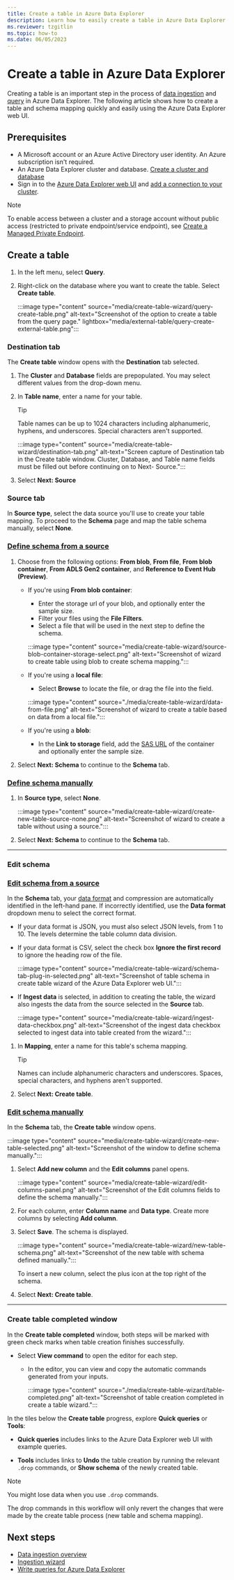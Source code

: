 ```yaml
---
title: Create a table in Azure Data Explorer
description: Learn how to easily create a table in Azure Data Explorer with the table creation wizard.
ms.reviewer: tzgitlin
ms.topic: how-to
ms.date: 06/05/2023
---
```


# Create a table in Azure Data Explorer

Creating a table is an important step in the process of [data ingestion](ingest-data-overview.md) and [query](/azure/data-explorer/kusto/query/tutorials/learn-common-operators) in Azure Data Explorer. The following article shows how to create a table and schema mapping quickly and easily using the Azure Data Explorer web UI.

## Prerequisites

* A Microsoft account or an Azure Active Directory user identity. An Azure subscription isn't required.
* An Azure Data Explorer cluster and database. [Create a cluster and database](create-cluster-database-quickstart.md)
* Sign in to the [Azure Data Explorer web UI](https://dataexplorer.azure.com/) and [add a connection to your cluster](web-query-data.md#add-clusters).

> [!NOTE]
> To enable access between a cluster and a storage account without public access (restricted to private endpoint/service endpoint), see [Create a Managed Private Endpoint](security-network-managed-private-endpoint-create.md).

## Create a table

1. In the left menu, select **Query**.

1. Right-click on the database where you want to create the table. Select **Create table**.

    :::image type="content" source="media/create-table-wizard/query-create-table.png" alt-text="Screenshot of the option to create a table from the query page." lightbox="media/external-table/query-create-external-table.png":::

### Destination tab

The **Create table** window opens with the **Destination** tab selected.

1. The **Cluster** and **Database** fields are prepopulated. You may select different values from the drop-down menu.
1. In **Table name**, enter a name for your table.
    > [!TIP]
    >  Table names can be up to 1024 characters including alphanumeric, hyphens, and underscores. Special characters aren't supported.

    :::image type="content" source="media/create-table-wizard/destination-tab.png" alt-text="Screen capture of Destination tab in the Create table window. Cluster, Database, and Table name fields must be filled out before continuing on to Next- Source.":::

1. Select **Next: Source**

### Source tab

In **Source type**, select the data source you'll use to create your table mapping. To proceed to the **Schema** page and map the table schema manually, select **None**.

### [Define schema from a source](#tab/source)

1. Choose from the following options: **From blob**, **From file**, **From blob container**, **From ADLS Gen2 container**, and **Reference to Event Hub (Preview)**.

    * If you're using **From blob container**:
        * Enter the storage url of your blob, and optionally enter the sample size.
        * Filter your files using the **File Filters**.
        * Select a file that will be used in the next step to define the schema.

        :::image type="content" source="media/create-table-wizard/source-blob-container-storage-select.png" alt-text="Screenshot of wizard to create table using blob to create schema mapping.":::

    * If you're using a **local file**:
        * Select **Browse** to locate the file, or drag the file into the field.

        :::image type="content" source="./media/create-table-wizard/data-from-file.png" alt-text="Screenshot of wizard to create a table based on data from a local file.":::

    * If you're using a **blob**:
        * In the **Link to storage** field, add the [SAS URL](kusto/api/connection-strings/generate-sas-token.md) of the container and optionally enter the sample size.

1. Select **Next: Schema** to continue to the **Schema** tab.

### [Define schema manually](#tab/manually)

1. In **Source type**, select **None**.

    :::image type="content" source="media/create-table-wizard/create-new-table-source-none.png" alt-text="Screenshot of wizard to create a table without using a source.":::

1. Select **Next: Schema** to continue to the **Schema** tab.

---

### Edit schema

### [Edit schema from a source](#tab/source)

In the **Schema** tab, your [data format](./ingest-data-wizard.md#file-formats) and compression are automatically identified in the left-hand pane. If incorrectly identified, use the **Data format** dropdown menu to select the correct format.

* If your data format is JSON, you must also select JSON levels, from 1 to 10. The levels determine the table column data division.
* If your data format is CSV, select the check box **Ignore the first record** to ignore the heading row of the file.

    :::image type="content" source="media/create-table-wizard/schema-tab-plug-in-selected.png" alt-text="Screenshot of table schema in create table wizard of the Azure Data Explorer web UI.":::

* If **Ingest data** is selected, in addition to creating the table, the wizard also ingests the data from the source selected in the **Source** tab.

    :::image type="content" source="media/create-table-wizard/ingest-data-checkbox.png" alt-text="Screenshot of the ingest data checkbox selected to ingest data into table created from the wizard.":::

1. In **Mapping**, enter a name for this table's schema mapping.

    > [!TIP]
    > Names can include alphanumeric characters and underscores. Spaces, special characters, and hyphens aren't supported.

1. Select **Next: Create table**.

### [Edit schema manually](#tab/manually)

In the **Schema** tab, the **Create table** window opens.

:::image type="content" source="media/create-table-wizard/create-new-table-selected.png" alt-text="Screenshot of the window to define schema manually.":::

1. Select **Add new column** and the **Edit columns** panel opens.

    :::image type="content" source="media/create-table-wizard/edit-columns-panel.png" alt-text="Screenshot of the Edit columns fields to define the schema manually.":::

1. For each column, enter **Column name** and **Data type**. Create more columns by selecting **Add column**.
1. Select **Save**. The schema is displayed.

    :::image type="content" source="media/create-table-wizard/new-table-schema.png" alt-text="Screenshot of the new table with schema defined manually.":::

    To insert a new column, select the plus icon at the top right of the schema.

1. Select **Next: Create table**.

---

### Create table completed window

In the **Create table completed** window, both steps will be marked with green check marks when table creation finishes successfully.

* Select **View command** to open the editor for each step.
  * In the editor, you can view and copy the automatic commands generated from your inputs.

    :::image type="content" source="./media/create-table-wizard/table-completed.png" alt-text="Screenshot of table creation completed in create a table wizard.":::

In the tiles below the **Create table** progress, explore **Quick queries** or **Tools**:

* **Quick queries** includes links to the Azure Data Explorer web UI with example queries.

* **Tools** includes links to **Undo** the table creation by running the relevant `.drop` commands, or **Show schema** of the newly created table.

> [!NOTE]
> You might lose data when you use `.drop` commands.
>
> The drop commands in this workflow will only revert the changes that were made by the create table process (new table and schema mapping).

## Next steps

* [Data ingestion overview](ingest-data-overview.md)
* [Ingestion wizard](./ingest-data-wizard.md)
* [Write queries for Azure Data Explorer](/azure/data-explorer/kusto/query/tutorials/learn-common-operators)